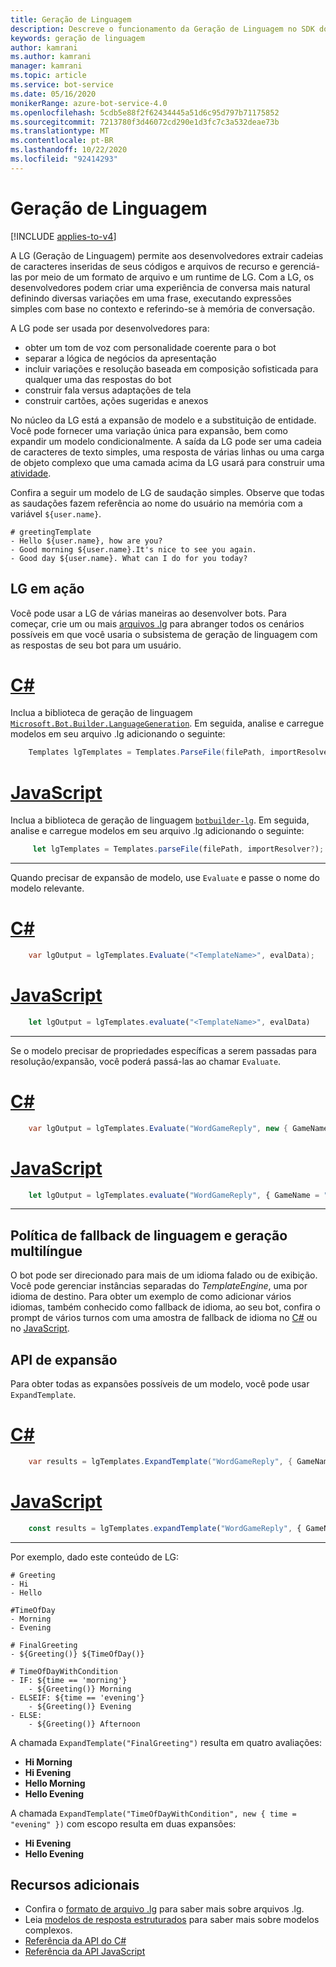 ```yaml
---
title: Geração de Linguagem
description: Descreve o funcionamento da Geração de Linguagem no SDK do Bot Framework.
keywords: geração de linguagem
author: kamrani
ms.author: kamrani
manager: kamrani
ms.topic: article
ms.service: bot-service
ms.date: 05/16/2020
monikerRange: azure-bot-service-4.0
ms.openlocfilehash: 5cdb5e88f2f62434445a51d6c95d797b71175852
ms.sourcegitcommit: 7213780f3d46072cd290e1d3fc7c3a532deae73b
ms.translationtype: MT
ms.contentlocale: pt-BR
ms.lasthandoff: 10/22/2020
ms.locfileid: "92414293"
---
```

# <a name="language-generation"></a>Geração de Linguagem

[!INCLUDE [applies-to-v4](../includes/applies-to-v4-current.md)]

<!-- See [here](#Change-Log) for what's new in **4.8.0 RC1** release.-->

A LG (Geração de Linguagem) permite aos desenvolvedores extrair cadeias de caracteres inseridas de seus códigos e arquivos de recurso e gerenciá-las por meio de um formato de arquivo e um runtime de LG. Com a LG, os desenvolvedores podem criar uma experiência de conversa mais natural definindo diversas variações em uma frase, executando expressões simples com base no contexto e referindo-se à memória de conversação.

A LG pode ser usada por desenvolvedores para:

- obter um tom de voz com personalidade coerente para o bot
- separar a lógica de negócios da apresentação
- incluir variações e resolução baseada em composição sofisticada para qualquer uma das respostas do bot
- construir fala versus adaptações de tela
- construir cartões, ações sugeridas e anexos

No núcleo da LG está a expansão de modelo e a substituição de entidade. Você pode fornecer uma variação única para expansão, bem como expandir um modelo condicionalmente. A saída da LG pode ser uma cadeia de caracteres de texto simples, uma resposta de várias linhas ou uma carga de objeto complexo que uma camada acima da LG usará para construir uma [atividade][1].

Confira a seguir um modelo de LG de saudação simples. Observe que todas as saudações fazem referência ao nome do usuário na memória com a variável `${user.name}`.

```.lg
# greetingTemplate
- Hello ${user.name}, how are you?
- Good morning ${user.name}.It's nice to see you again.
- Good day ${user.name}. What can I do for you today?
```

## <a name="lg-in-action"></a>LG em ação

Você pode usar a LG de várias maneiras ao desenvolver bots. Para começar, crie um ou mais [arquivos .lg][3] para abranger todos os cenários possíveis em que você usaria o subsistema de geração de linguagem com as respostas de seu bot para um usuário.

# <a name="c"></a>[C#](#tab/csharp)

Inclua a biblioteca de geração de linguagem [`Microsoft.Bot.Builder.LanguageGeneration`](https://www.nuget.org/packages/Microsoft.Bot.Builder.LanguageGeneration/). Em seguida, analise e carregue modelos em seu arquivo .lg adicionando o seguinte:

```c#
    Templates lgTemplates = Templates.ParseFile(filePath, importResolver?);
```

# <a name="javascript"></a>[JavaScript](#tab/javascript)

Inclua a biblioteca de geração de linguagem [`botbuilder-lg`][15]. Em seguida, analise e carregue modelos em seu arquivo .lg adicionando o seguinte:

```typescript
     let lgTemplates = Templates.parseFile(filePath, importResolver?);
```

---

Quando precisar de expansão de modelo, use `Evaluate` e passe o nome do modelo relevante.

# <a name="c"></a>[C#](#tab/csharp)

```c#
    var lgOutput = lgTemplates.Evaluate("<TemplateName>", evalData);
```

# <a name="javascript"></a>[JavaScript](#tab/javascript)

```typescript
    let lgOutput = lgTemplates.evaluate("<TemplateName>", evalData)
```

---

Se o modelo precisar de propriedades específicas a serem passadas para resolução/expansão, você poderá passá-las ao chamar `Evaluate`.

# <a name="c"></a>[C#](#tab/csharp)

```c#
    var lgOutput = lgTemplates.Evaluate("WordGameReply", new { GameName = "MarcoPolo" } );
```

# <a name="javascript"></a>[JavaScript](#tab/javascript)

```typescript
    let lgOutput = lgTemplates.evaluate("WordGameReply", { GameName = "MarcoPolo" } )
```

---

## <a name="multi-lingual-generation-and-language-fallback-policy"></a>Política de fallback de linguagem e geração multilíngue

O bot pode ser direcionado para mais de um idioma falado ou de exibição. Você pode gerenciar instâncias separadas do *TemplateEngine*, uma por idioma de destino. Para obter um exemplo de como adicionar vários idiomas, também conhecido como fallback de idioma, ao seu bot, confira o prompt de vários turnos com uma amostra de fallback de idioma no [C#](https://aka.ms/csharp-lg-multi-turn-prompt-language-fallback-sample) ou no [JavaScript](https://aka.ms/js-lg-multi-turn-prompt-language-fallback-sample).

<!--
## Grammar check and correction
The current library does not include any capabilities for grammar check or correction-->

## <a name="expand-api"></a>API de expansão

Para obter todas as expansões possíveis de um modelo, você pode usar `ExpandTemplate`.

# <a name="c"></a>[C#](#tab/csharp)

```c#
    var results = lgTemplates.ExpandTemplate("WordGameReply", { GameName = "MarcoPolo" } )
```

# <a name="javascript"></a>[JavaScript](#tab/javascript)

```typescript
    const results = lgTemplates.expandTemplate("WordGameReply", { GameName = "MarcoPolo" } )
```

---

Por exemplo, dado este conteúdo de LG:

```.lg
# Greeting
- Hi
- Hello

#TimeOfDay
- Morning
- Evening

# FinalGreeting
- ${Greeting()} ${TimeOfDay()}

# TimeOfDayWithCondition
- IF: ${time == 'morning'}
    - ${Greeting()} Morning
- ELSEIF: ${time == 'evening'}
    - ${Greeting()} Evening
- ELSE:
    - ${Greeting()} Afternoon
```

A chamada `ExpandTemplate("FinalGreeting")` resulta em quatro avaliações:

- **Hi Morning**
- **Hi Evening**
- **Hello Morning**
- **Hello Evening**

A chamada `ExpandTemplate("TimeOfDayWithCondition", new { time = "evening" })` com escopo resulta em duas expansões:

- **Hi Evening**
- **Hello Evening**

## <a name="additional-resources"></a>Recursos adicionais

- Confira o [formato de arquivo .lg][3] para saber mais sobre arquivos .lg.
- Leia [modelos de resposta estruturados](../language-generation/language-generation-structured-response-template.md) para saber mais sobre modelos complexos.
- [Referência da API do C#](https://docs.microsoft.com/dotnet/api/microsoft.bot.builder.languagegeneration)
- [Referência da API JavaScript](https://docs.microsoft.com/javascript/api/botbuilder-lg)

<!---
## Change Log
### 4.8 PREVIEW
- \[**BREAKING CHANGES**\]:
    - `ActivityFactory`
        - has been moved to `Microsoft.Bot.Builder`
        - `CreateActivity` renamed to `FromObject`
    - `TemplateEngine`
        - has been renamed to `Templates`
        - `TemplateEngine.EvaluateTemplate` renamed to `Templates.Evaluate`
        - `TemplateEngine.Evaluate` renamed to `Templates.EvaluateText`
        - `TemplateEngine().AddFile` has been replaced by `Templates.ParseFile`
        - `AddFiles` has been deprecated. You no longer can load multiple .lg files. Instead, you should use [import][50] support in your .lg files.
    - Bounding character for expressions has been changed from **@**{expression} to **$**{expression}

    |  Old  | New |
    |-------|-----|
    |  # myTemplate <br/> - I have @{user.name} as your name |  # myTemplate <br/> - I have ${user.name} as your name |
    | # myTemplate <br/> - @{ackPhrase()} <br/><br/> # ackPhrase <br/> - hi <br/>- hello | # myTemplate <br/> - ${ackPhrase()} <br/><br/> # ackPhrase <br/> - hi <br/>- hello |
    | # myTemplate <br/> - IF : @{user.name == null} <br/>&nbsp;&nbsp;&nbsp;&nbsp;- hello<br/>- ELSE : <br/>&nbsp;&nbsp;&nbsp;&nbsp;- null | # myTemplate <br/> - IF : ${user.name == null} <br/>&nbsp;&nbsp;&nbsp;&nbsp;- hello<br/>- ELSE : <br/>&nbsp;&nbsp;&nbsp;&nbsp;- null |
- New sample [C#][100], [JS][101] that demonstrates how to extend the set of prebuilt expression functions and using custom functions in LG.
- You can now use back-quote for string interpolation. e.g. \`=json({'user': ${user.name}})`
### 4.7 PREVIEW
- \[**BREAKING CHANGES**\]:
    - Old way to refer to a template via `[TemplateName]` notation is deprecated in favor of `${TemplateName()}` notation. There are no changes to how structured response templates are defined.
    - All expressions must now be enclosed within `${<expression>}`. The old notation `{<expression>}` is no longer supported.
    - `ActivityBuilder` has been deprecated and removed in favor of `ActivityFactory`. Note that by stable release, functionality offered by `ActivityFactory` is likely to move into `MessageFactory`.

    |  Old  | New |
    |-------|-----|
    | # myTemplate <br/> - I have {user.name} as your name |  # myTemplate <br/> - I have @{user.name} as your name |
    | # myTemplate <br/> - [ackPhrase] <br/><br/> # ackPhrase <br/> - hi <br/>- hello | # myTemplate <br/> - @{ackPhrase()} <br/><br/> # ackPhrase <br/> - hi <br/>- hello |

- \[**NEW**\]:
    - Language generation preview is now available for JavaScript as well. Checkout packages [here][15]. Samples are [here][26]
    - New `ActivityFactory` class that helps transform structured response template output from LG into a Bot framework activity.
    - Bug fixes and stability improvements.

### 4.6 PREVIEW 2
- \[**BREAKING CHANGES**\]:
    - Old `display || speak` notation is deprecated in favor of structured template support. See below for more details on structured template.
    - Old `Chatdown` style cards are deprecated in favor of structured template support. See below for more details on structured template.
- \[**NEW**\]:
    - Structured Template support in .lg file format. See [here](../language-generation/language-generation-structured-response-template.md) to learn more about Structured Template definition.
    - ActivityGenerator.GenerateFromLG static method to transform output from LG sub-system into a full blown [Bot Framework Activity][1]

### 4.6 PREVIEW
- \[**NEW**\] [VS code extension][22] for LG (syntax highlighting, auto-suggest (including expressions, pre-built functions, template names etc), validation)
- LG file format:
    - Support for [Switch..Case..Default][20]
    - Support for [import reference][21] to another .lg file.
- [API changes][2]:
    - Dropped FromFile and FromText methods in favor of AddFile and AddFiles.
    - Added ability to provide a delegate to externally resolve import references found in content.
- \[**NEW**\] Translate functionality in [MSLG CLI][23]

### 4.5 PREVIEW
- Initial preview release
-->
[1]:https://github.com/Microsoft/BotBuilder/blob/master/specs/botframework-activity/botframework-activity.md
[3]:../file-format/bot-builder-lg-file-format.md
[6]:https://github.com/microsoft/botframework-cli/tree/master/packages/chatdown
[7]:https://github.com/microsoft/botframework-cli/blob/master/packages/chatdown/docs/chatdown-format.md
[8]:https://github.com/microsoft/botframework-cli/blob/master/packages/chatdown/docs/examples/CardExamples.chat
[9]:https://github.com/microsoft/botframework-cli/blob/master/packages/chatdown/docs/chatdown-format.md#message-commands
[10]:https://github.com/microsoft/botframework-cli/blob/master/packages/chatdown/docs/chatdown-format.md#message-cards
[11]:https://github.com/microsoft/botframework-cli/blob/master/packages/chatdown/docs/chatdown-format.md#message-attachments
[12]:https://botbuilder.myget.org/F/botbuilder-v4-dotnet-daily/api/v3/index.json
[13]:https://botbuilder.myget.org/gallery/botbuilder-v4-js-daily
[14]:https://www.nuget.org/packages/Microsoft.Bot.Builder.LanguageGeneration/4.7.0-preview
[15]:https://www.npmjs.com/package/botbuilder-lg
[20]:../file-format/bot-builder-lg-file-format.md#switch-case
[21]:../file-format/bot-builder-lg-file-format.md#importing-external-references
[22]:https://aka.ms/lg-vscode-extension
[23]:https://github.com/microsoft/botbuilder-tools/tree/V.Future/packages/MSLG
[26]:https://github.com/microsoft/BotBuilder-Samples/tree/master/experimental/language-generation/javascript_nodejs
[50]:../file-format/bot-builder-lg-file-format.md#importing-external-references
[100]:https://github.com/microsoft/BotBuilder-Samples/blob/master/experimental/language-generation/csharp_dotnetcore/20.extending-with-custom-functions/README.md
[101]:https://github.com/microsoft/BotBuilder-Samples/blob/master/experimental/language-generation/javascript_nodejs/20.custom-functions/README.md
